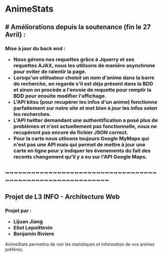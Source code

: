<DOCTYPE html>
  <head>
  </head>
  <body>
    <h1>AnimeStats</h1>
    <h2># Améliorations depuis la soutenance (fin le 27 Avril) :</h2>
    <h3>Mise à jour du back end : <ul>
      <li>Nous gérons nos requettes grâce à Jquerry et ses requettes AJAX, nous les utilisons de manière asynchrone pour eviter de ralentir la page.</li>
      <li>Lorsqu'un utilisateur choisit un nom d'anime dans la barre de recherche, on regarde s'il est déja présent dans la BDD et sinon on procède a l'envoie de requette pour remplir la BDD pour ensuite modifier l'affichage.</li>
      <li>L'API kitsu (pour recupérer les infos d'un anime) fonctionne parfaitement sur notre site et met bien à jour les infos selon les recherches.</li>
      <li>L'API twitter demandant une authentification a posé plus de problèmes et n'est actuellement pas fonctionnelle, nous ne recupéront pas encore de fichier JSON correct.</li>
      <li>Pour la carte nous utlisons toujours Google MyMaps qui n'est pas une API mais qui permet de mettre à jour une carte en ligne pour y indiquer les évenements du fait des recents changement qu'il y a eu sur l'API Google Maps.</li>
    </ul></h3>
    <h2>~~~~~~~~~~~~~~~~~~~~~~~~~~~~~~~~~~~~~~~~~~~~~~~~~~~~~~~~~~~</h2>
    <h2>Projet de L3 INFO - Architecture Web</h3>
      <h3>Projet par : <ul>
      <li> Lijuan Jiang</li>
      <li> Eliot Lepoittevin</li> 
      <li> Benjamin Riviere</li> 
    </ul></h2>
    <p>AnimeStats permettra de voir les statistiques et information de vos animes préféres.</p>
  </body>
</html>
